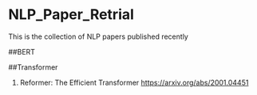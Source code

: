 # NLP_Paper_Retrial
This is the collection of NLP papers published recently

##BERT
  


##Transformer
  1. Reformer: The Efficient Transformer https://arxiv.org/abs/2001.04451
